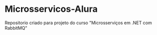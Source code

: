 # Microsservicos-Alura
Repositorio criado para projeto  do curso "Microsserviços em .NET com RabbitMQ"

